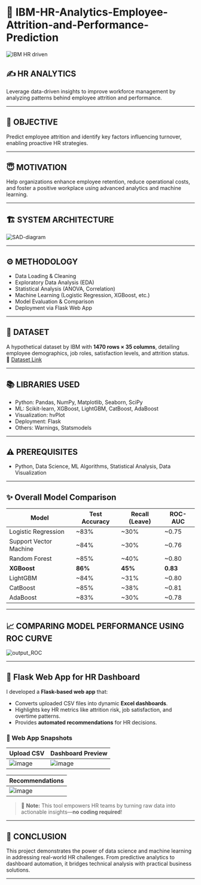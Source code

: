 # 🚀 IBM-HR-Analytics-Employee-Attrition-and-Performance-Prediction
![IBM HR driven](https://github.com/user-attachments/assets/de2fd646-4dfd-4a7f-b870-46213d42b2a3)

## ✍️ HR ANALYTICS
Leverage data-driven insights to improve workforce management by analyzing patterns behind employee attrition and performance.

---

## 📌 OBJECTIVE
Predict employee attrition and identify key factors influencing turnover, enabling proactive HR strategies.

---

## 😇 MOTIVATION
Help organizations enhance employee retention, reduce operational costs, and foster a positive workplace using advanced analytics and machine learning.

---

## 🏗 SYSTEM ARCHITECTURE
![SAD-diagram](https://github.com/user-attachments/assets/82ca00aa-3561-4674-9f70-8592f0badbe3)


---

## ⚙️ METHODOLOGY
- Data Loading & Cleaning
- Exploratory Data Analysis (EDA)
- Statistical Analysis (ANOVA, Correlation)
- Machine Learning (Logistic Regression, XGBoost, etc.)
- Model Evaluation & Comparison
- Deployment via Flask Web App

---

## 📂 DATASET
A hypothetical dataset by IBM with **1470 rows × 35 columns**, detailing employee demographics, job roles, satisfaction levels, and attrition status.  
🔗 [Dataset Link]([https://www.kaggle.com/pavansubhasht/ibm-hr-analytics-attrition-dataset](https://www.kaggle.com/datasets/pavansubhasht/ibm-hr-analytics-attrition-dataset))

---

## 📚 LIBRARIES USED
- Python: Pandas, NumPy, Matplotlib, Seaborn, SciPy
- ML: Scikit-learn, XGBoost, LightGBM, CatBoost, AdaBoost
- Visualization: hvPlot
- Deployment: Flask
- Others: Warnings, Statsmodels
---

## ⚠️ PREREQUISITES
- Python, Data Science, ML Algorithms, Statistical Analysis, Data Visualization

---

## ✨ Overall Model Comparison

| **Model**               | **Test Accuracy** | **Recall (Leave)** | **ROC-AUC** |
|-------------------------|-------------------|--------------------|-------------|
| Logistic Regression     | ~83%              | ~30%               | ~0.75       |
| Support Vector Machine  | ~84%              | ~30%               | ~0.76       |
| Random Forest           | ~85%              | ~40%               | ~0.80       |
| **XGBoost**             | **86%**           | **45%**            | **0.83**    |
| LightGBM                | ~84%              | ~31%               | ~0.80       |
| CatBoost                | ~85%              | ~38%               | ~0.81       |
| AdaBoost                | ~83%              | ~30%               | ~0.78       |

---

## 📈 COMPARING MODEL PERFORMANCE USING ROC CURVE
![output_ROC](https://github.com/user-attachments/assets/99ae70b6-0888-4d3b-9218-f647330f1e45)

---

## 🌟 Flask Web App for HR Dashboard
I developed a **Flask-based web app** that:
- Converts uploaded CSV files into dynamic **Excel dashboards**.
- Highlights key HR metrics like attrition risk, job satisfaction, and overtime patterns.
- Provides **automated recommendations** for HR decisions.

### 🔹 Web App Snapshots
| Upload CSV              | Dashboard Preview        |
|-------------------------|--------------------------|
| ![image](https://github.com/user-attachments/assets/73a754d0-d17d-4d7d-9c53-4ace82f44bf3) | ![image](https://github.com/user-attachments/assets/b7557239-f85c-41dd-8014-13917c0134e4) |

| Recommendations         |
|-------------------------|
| ![image](https://github.com/user-attachments/assets/4aded45c-4a96-4870-a547-d994b29ad495) |

> 🚀 **Note:** This tool empowers HR teams by turning raw data into actionable insights—**no coding required**!

---

## 🔑 CONCLUSION
This project demonstrates the power of data science and machine learning in addressing real-world HR challenges. From predictive analytics to dashboard automation, it bridges technical analysis with practical business solutions.

---

